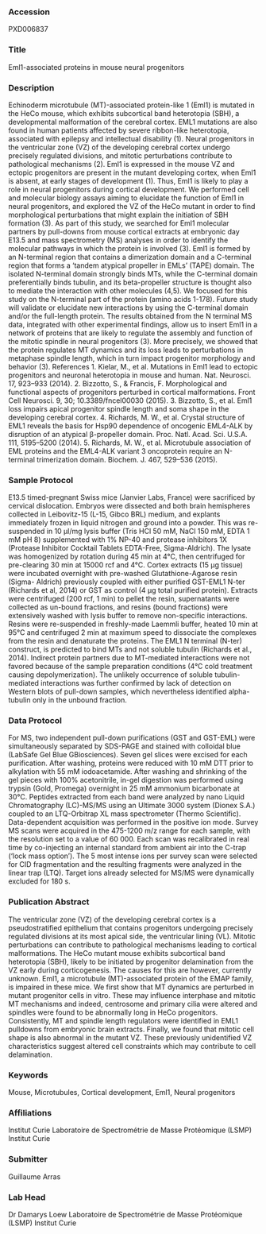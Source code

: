 ### Accession
PXD006837

### Title
Eml1-associated proteins in mouse neural progenitors

### Description
Echinoderm microtubule (MT)-associated protein-like 1 (Eml1) is mutated in the HeCo mouse, which exhibits subcortical band heterotopia (SBH), a developmental malformation of the cerebral cortex. EML1 mutations are also found in human patients affected by severe ribbon-like heterotopia, associated with epilepsy and intellectual disability (1). Neural progenitors in the ventricular zone (VZ) of the developing cerebral cortex undergo precisely regulated divisions, and mitotic perturbations contribute to pathological mechanisms (2). Eml1 is expressed in the mouse VZ and ectopic progenitors are present in the mutant developing cortex, when Eml1 is absent, at early stages of development (1). Thus, Eml1 is likely to play a role in neural progenitors during cortical development. We performed cell and molecular biology assays aiming to elucidate the function of Eml1 in neural progenitors, and explored the VZ of the HeCo mutant in order to find morphological perturbations that might explain the initiation of SBH formation (3). As part of this study, we searched for Eml1 molecular partners by pull-downs from mouse cortical extracts at embryonic day E13.5 and mass spectrometry (MS) analyses in order to identify the molecular pathways in which the protein is involved (3). Eml1 is formed by an N-terminal region that contains a dimerization domain and a C-terminal region that forms a ‘tandem atypical propeller in EMLs’ (TAPE) domain. The isolated N-terminal domain strongly binds MTs, while the C-terminal domain preferentially binds tubulin, and its beta-propeller structure is thought also to mediate the interaction with other molecules (4,5). We focused for this study on the N-terminal part of the protein (amino acids 1-178). Future study will validate or elucidate new interactions by using the C-terminal domain and/or the full-length protein. The results obtained from the N terminal MS data, integrated with other experimental findings, allow us to insert Eml1 in a network of proteins that are likely to regulate the assembly and function of the mitotic spindle in neural progenitors (3). More precisely, we showed that the protein regulates MT dynamics and its loss leads to perturbations in metaphase spindle length, which in turn impact progenitor morphology and behavior (3).  References 1. Kielar, M., et al. Mutations in Eml1 lead to ectopic progenitors and neuronal heterotopia in mouse and human. Nat. Neurosci. 17, 923–933 (2014). 2. Bizzotto, S., & Francis, F. Morphological and functional aspects of progenitors perturbed in cortical malformations. Front Cell Neurosci. 9, 30; 10.3389/fncel00030 (2015). 3. Bizzotto, S., et al. Eml1 loss impairs apical progenitor spindle length and soma shape in the developing cerebral cortex.  4. Richards, M. W., et al. Crystal structure of EML1 reveals the basis for Hsp90 dependence of oncogenic EML4-ALK by disruption of an atypical β-propeller domain. Proc. Natl. Acad. Sci. U.S.A. 111, 5195–5200 (2014). 5. Richards, M. W., et al. Microtubule association of EML proteins and the EML4-ALK variant 3 oncoprotein require an N-terminal trimerization domain. Biochem. J. 467, 529–536 (2015).

### Sample Protocol
E13.5 timed-pregnant Swiss mice (Janvier Labs, France) were sacrificed by cervical dislocation. Embryos were dissected and both brain hemispheres collected in Leibovitz-15 (L-15, Gibco BRL) medium, and explants immediately frozen in liquid nitrogen and ground into a powder. This was re-suspended in 10 μl/mg lysis buffer (Tris HCl 50 mM, NaCl 150 mM, EDTA 1 mM pH 8) supplemented with 1% NP-40 and protease inhibitors 1X (Protease Inhibitor Cocktail Tablets EDTA-Free, Sigma-Aldrich). The lysate was homogenized by rotation during 45 min at 4°C, then centrifuged for pre-clearing 30 min at 15000 rcf and 4°C. Cortex extracts (15 μg tissue) were incubated overnight with pre-washed Glutathione-Agarose resin (Sigma- Aldrich) previously coupled with either purified GST-EML1 N-ter (Richards et al, 2014) or GST as control (4 μg total purified protein). Extracts were centrifuged (200 rcf, 1 min) to pellet the resin, supernatants were collected as un-bound fractions, and resins (bound fractions) were extensively washed with lysis buffer to remove non-specific interactions. Resins were re-suspended in freshly-made Laemmli buffer, heated 10 min at 95°C and centrifuged 2 min at maximum speed to dissociate the complexes from the resin and denaturate the proteins.  The EML1 N terminal (N-ter) construct, is predicted to bind MTs and not soluble tubulin (Richards et al., 2014). Indirect protein partners due to MT-mediated interactions were not favored because of the sample preparation conditions (4°C cold treatment causing depolymerization). The unlikely occurrence of soluble tubulin-mediated interactions was further confirmed by lack of detection on Western blots of pull-down samples, which nevertheless identified alpha-tubulin only in the unbound fraction.

### Data Protocol
For MS, two independent pull-down purifications (GST and GST-EML) were simultaneously separated by SDS-PAGE and stained with colloidal blue (LabSafe Gel Blue GBiosciences). Seven gel slices were excised for each purification. After washing, proteins were reduced with 10 mM DTT prior to alkylation with 55 mM iodoacetamide. After washing and shrinking of the gel pieces with 100% acetonitrile, in-gel digestion was performed using trypsin (Gold, Promega) overnight in 25 mM ammonium bicarbonate at 30°C. Peptides extracted from each band were analyzed by nano Liquid Chromatography (LC)-MS/MS using an Ultimate 3000 system (Dionex S.A.) coupled to an LTQ-Orbitrap XL mass spectrometer (Thermo Scientific). Data-dependent acquisition was performed in the positive ion mode. Survey MS scans were acquired in the 475-1200 m/z range for each sample, with the resolution set to a value of 60 000. Each scan was recalibrated in real time by co-injecting an internal standard from ambient air into the C-trap (‘lock mass option’). The 5 most intense ions per survey scan were selected for CID fragmentation and the resulting fragments were analyzed in the linear trap (LTQ). Target ions already selected for MS/MS were dynamically excluded for 180 s.

### Publication Abstract
The ventricular zone (VZ) of the developing cerebral cortex is a pseudostratified epithelium that contains progenitors undergoing precisely regulated divisions at its most apical side, the ventricular lining (VL). Mitotic perturbations can contribute to pathological mechanisms leading to cortical malformations. The HeCo mutant mouse exhibits subcortical band heterotopia (SBH), likely to be initiated by progenitor delamination from the VZ early during corticogenesis. The causes for this are however, currently unknown. Eml1, a microtubule (MT)-associated protein of the EMAP family, is impaired in these mice. We first show that MT dynamics are perturbed in mutant progenitor cells in vitro. These may influence interphase and mitotic MT mechanisms and indeed, centrosome and primary cilia were altered and spindles were found to be abnormally long in HeCo progenitors. Consistently, MT and spindle length regulators were identified in EML1 pulldowns from embryonic brain extracts. Finally, we found that mitotic cell shape is also abnormal in the mutant VZ. These previously unidentified VZ characteristics suggest altered cell constraints which may contribute to cell delamination.

### Keywords
Mouse, Microtubules, Cortical development, Eml1, Neural progenitors

### Affiliations
Institut Curie
Laboratoire de Spectrométrie de Masse Protéomique (LSMP) Institut Curie

### Submitter
Guillaume Arras

### Lab Head
Dr Damarys Loew
Laboratoire de Spectrométrie de Masse Protéomique (LSMP) Institut Curie


